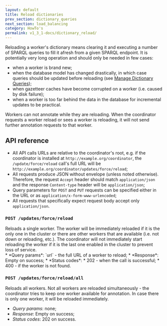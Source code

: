 ```yaml
---
layout: default
title: Reload dictionaries
prev_section: dictionary_queries
next_section: load_balancing
category: HowTo's
permalink: v1_3_1-docs/dictionary_reload/
---
```


Reloading a worker's dictionary means clearing it and executing a number of SPARQL queries to fill it afresh from a given SPARQL endpoint. It is potentially very long operation and should only be needed in few cases:

* when a worker is brand new;
* when the database model has changed drastically, in which case queries should be updated before reloading (see <a href="{{ site.baseurl }}/v1_3_1-docs/dictionary_queries">Manage Dictionary Queries</a>);
* when gazetteer caches have become corrupted on a worker (i.e. caused by disk failure);
* when a worker is too far behind the data in the database for incremental updates to be practical.

Workers can not annotate while they are reloading. When the coordinator requests a worker reload or sees a worker is reloading, it will not send further annotation requests to that worker.

## API reference

* All API calls URLs are relative to the coordinator's root, e.g. if the coordinator is installed at `http://example.org/coordinator`, the `/update/force/reload` call's full URL will be `http://example.org/coordinator/updates/force/reload`;
* All requests produce JSON without envelope (unless noted otherwise). Therefore, the request `Accept` header should match `application/json` and the response `Content-type` header will be `application/json`;
* Query parameters for `POST` and `PUT` requests can be specified either in the URL or as `application/x-form-www-urlencoded`;
* All requests that specifically expect request body accept only `application/json`.

### `POST /updates/force/reload`
<div class="info-badge">
Reloads a single worker. The worker will be immediately reloaded if it is the only one in the cluster or there are other workers that are available (i.e. not down or reloading, etc.). The coordinator will not immediately start reloading the worker if it is the last one enabled in the cluster to prevent loss of service.</div>
* *Query params*: `url` - the full URL of a worker to reload;
* *Response*: Empty on success;
* *Status codes*:
  * 202 - when the call is successful;  
  * 400 - if the worker is not found.


### `POST /updates/force/reload/all`
<div class="info-badge">
Reloads all workers. Not all workers are reloaded simultaneously - the coordinator tries to keep one worker available for annotation. In case there is only one worker, it will be reloaded immediately.</div>

* *Query params*: none;
* *Response*: Empty on success;
* *Status codes*: 202 on success.
